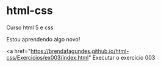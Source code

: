# html-css
 Curso html 5 e css

Estou aprendendo algo novo!

<a href="https://brendafagundes.github.io/html-css/Exercicios/ex003/index.html" Executar o exercicio 003 </a>